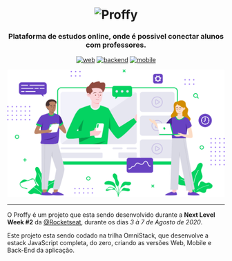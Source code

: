 <!-- VARS -->

[logo-url]: https://camo.githubusercontent.com/74c8681f6d4521903b63e79173a72f0b849243be/68747470733a2f2f692e696d6775722e636f6d2f73356c546465502e706e67
[web-badge]: https://img.shields.io/badge/WEB-6842C2?logo=typescript&logoColor=47248F&label=Proffy&labelColor=6842C2&style=for-the-badge
[backend-badge]: https://img.shields.io/badge/BACKEND-04D361?logo=Node.js&logoColor=03A14A&label=Proffy&labelColor=04D361&style=for-the-badge
[mobile-badge]: https://img.shields.io/badge/MOBILE-494949?logo=react&logoColor=161616&label=Proffy&labelColor=494949&style=for-the-badge

<!-- VARS -->

<div align="center">

# ![Proffy][logo-url]

### Plataforma de estudos online, onde é possivel conectar alunos com professores.

[![web][web-badge]](web)
[![backend][backend-badge]](server)
[![mobile][mobile-badge]](mobile)

![](.github/docs/img/landing.svg)

</div>

---

O Proffy é um projeto que esta sendo desenvolvido durante a **Next Level Week #2** da [@Rocketseat](https://github.com/Rocketseat), durante os dias _3 à 7 de Agosto de 2020_.

Este projeto esta sendo codado na trilha OmniStack, que desenvolve a estack JavaScript completa, do zero, criando as versões Web, Mobile e Back-End da aplicação.

